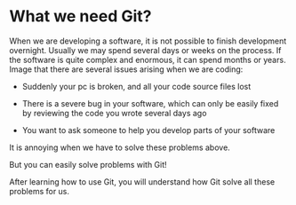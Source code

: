 # What we need Git?

When we are developing a software, it is not possible to finish development overnight. Usually we may spend several days or weeks on the process. If the software is quite complex and enormous, it can spend months or years. Image that there are several issues arising when we are coding:

* Suddenly your pc is broken, and all your code source files lost

* There is a severe bug in your software, which can only be easily fixed by reviewing the code you wrote several days ago

* You want to ask someone to help you develop parts of your software

It is annoying when we have to solve these problems above. 

But you can easily solve problems with Git!

After learning how to use Git, you will understand how Git solve all these problems for us.

